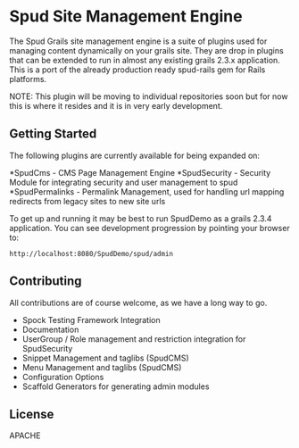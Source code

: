 Spud Site Management Engine
===============================

The Spud Grails site management engine is a suite of plugins used for managing content dynamically on your grails site. They are drop in plugins that can be extended to run in almost any existing grails 2.3.x application. This is a port of the already production ready spud-rails gem for Rails platforms.

NOTE: This plugin will be moving to individual repositories soon but for now this is where it resides and it is in very early development.

Getting Started
------------------

The following plugins are currently available for being expanded on:

*SpudCms - CMS Page Management Engine
*SpudSecurity - Security Module for integrating security and user management to spud
*SpudPermalinks - Permalink Management, used for handling url mapping redirects from legacy sites to new site urls

To get up and running it may be best to run SpudDemo as a grails 2.3.4 application. You can see development progression by pointing your browser to:

```
http://localhost:8080/SpudDemo/spud/admin
```


Contributing
------------

All contributions are of course welcome, as we have a long way to go.

* Spock Testing Framework Integration
* Documentation
* UserGroup / Role management and restriction integration for SpudSecurity
* Snippet Management and taglibs (SpudCMS)
* Menu Management and taglibs (SpudCMS)
* Configuration Options
* Scaffold Generators for generating admin modules


License
-------
APACHE
